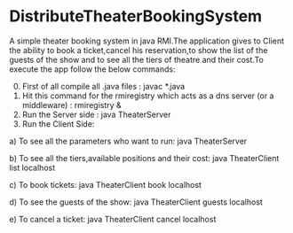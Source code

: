# DistributeTheaterBookingSystem

A simple theater booking system in java RMI.The application gives to Client the ability to book a ticket,cancel his reservation,to show the list of the guests of the show and to see all the tiers of theatre and their cost.To execute the app follow the below commands:

0. First of all compile all .java files : javac *.java
1. Hit this command for the rmiregistry which acts as a dns server (or a middleware) : rmiregistry &<port>
2. Run the Server side : java TheaterServer
3. Run the Client Side:
 
 a) To see all the parameters who want to run: java TheaterServer
 
 b) To see all the tiers,available positions and their cost: java TheaterClient list localhost
 
 c) To book tickets: java TheaterClient book localhost <position type>  <number of positions> <client name>
 
 d) To see the guests of the show: java TheaterClient guests localhost
 
 e) To cancel a ticket: java TheaterClient cancel localhost <position type>  <number of positions> <client name> 
  


